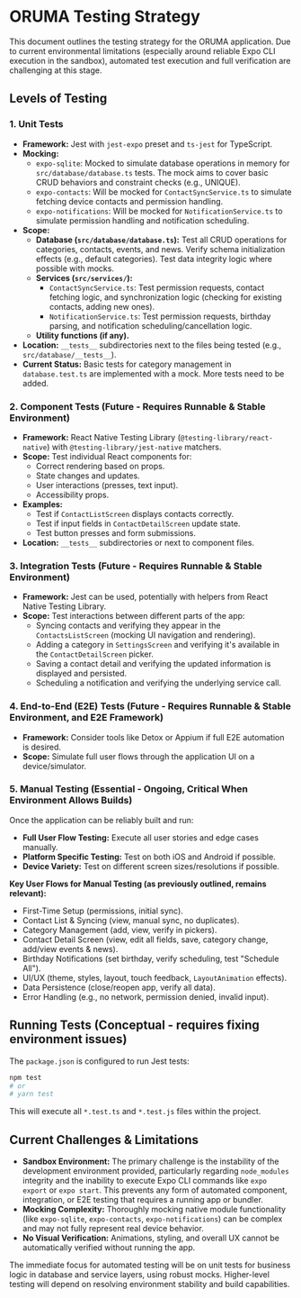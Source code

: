 # ORUMA Testing Strategy

This document outlines the testing strategy for the ORUMA application. Due to current environmental limitations (especially around reliable Expo CLI execution in the sandbox), automated test execution and full verification are challenging at this stage.

## Levels of Testing

### 1. Unit Tests
*   **Framework:** Jest with `jest-expo` preset and `ts-jest` for TypeScript.
*   **Mocking:**
    *   `expo-sqlite`: Mocked to simulate database operations in memory for `src/database/database.ts` tests. The mock aims to cover basic CRUD behaviors and constraint checks (e.g., UNIQUE).
    *   `expo-contacts`: Will be mocked for `ContactSyncService.ts` to simulate fetching device contacts and permission handling.
    *   `expo-notifications`: Will be mocked for `NotificationService.ts` to simulate permission handling and notification scheduling.
*   **Scope:**
    *   **Database (`src/database/database.ts`):** Test all CRUD operations for categories, contacts, events, and news. Verify schema initialization effects (e.g., default categories). Test data integrity logic where possible with mocks.
    *   **Services (`src/services/`):**
        *   `ContactSyncService.ts`: Test permission requests, contact fetching logic, and synchronization logic (checking for existing contacts, adding new ones).
        *   `NotificationService.ts`: Test permission requests, birthday parsing, and notification scheduling/cancellation logic.
    *   **Utility functions (if any).**
*   **Location:** `__tests__` subdirectories next to the files being tested (e.g., `src/database/__tests__`).
*   **Current Status:** Basic tests for category management in `database.test.ts` are implemented with a mock. More tests need to be added.

### 2. Component Tests (Future - Requires Runnable & Stable Environment)
*   **Framework:** React Native Testing Library (`@testing-library/react-native`) with `@testing-library/jest-native` matchers.
*   **Scope:** Test individual React components for:
    *   Correct rendering based on props.
    *   State changes and updates.
    *   User interactions (presses, text input).
    *   Accessibility props.
*   **Examples:**
    *   Test if `ContactListScreen` displays contacts correctly.
    *   Test if input fields in `ContactDetailScreen` update state.
    *   Test button presses and form submissions.
*   **Location:** `__tests__` subdirectories or next to component files.

### 3. Integration Tests (Future - Requires Runnable & Stable Environment)
*   **Framework:** Jest can be used, potentially with helpers from React Native Testing Library.
*   **Scope:** Test interactions between different parts of the app:
    *   Syncing contacts and verifying they appear in the `ContactsListScreen` (mocking UI navigation and rendering).
    *   Adding a category in `SettingsScreen` and verifying it's available in the `ContactDetailScreen` picker.
    *   Saving a contact detail and verifying the updated information is displayed and persisted.
    *   Scheduling a notification and verifying the underlying service call.

### 4. End-to-End (E2E) Tests (Future - Requires Runnable & Stable Environment, and E2E Framework)
*   **Framework:** Consider tools like Detox or Appium if full E2E automation is desired.
*   **Scope:** Simulate full user flows through the application UI on a device/simulator.

### 5. Manual Testing (Essential - Ongoing, Critical When Environment Allows Builds)
Once the application can be reliably built and run:
*   **Full User Flow Testing:** Execute all user stories and edge cases manually.
*   **Platform Specific Testing:** Test on both iOS and Android if possible.
*   **Device Variety:** Test on different screen sizes/resolutions if possible.

**Key User Flows for Manual Testing (as previously outlined, remains relevant):**
*   First-Time Setup (permissions, initial sync).
*   Contact List & Syncing (view, manual sync, no duplicates).
*   Category Management (add, view, verify in pickers).
*   Contact Detail Screen (view, edit all fields, save, category change, add/view events & news).
*   Birthday Notifications (set birthday, verify scheduling, test "Schedule All").
*   UI/UX (theme, styles, layout, touch feedback, `LayoutAnimation` effects).
*   Data Persistence (close/reopen app, verify all data).
*   Error Handling (e.g., no network, permission denied, invalid input).

## Running Tests (Conceptual - requires fixing environment issues)
The `package.json` is configured to run Jest tests:
```bash
npm test
# or
# yarn test
```
This will execute all `*.test.ts` and `*.test.js` files within the project.

## Current Challenges & Limitations
*   **Sandbox Environment:** The primary challenge is the instability of the development environment provided, particularly regarding `node_modules` integrity and the inability to execute Expo CLI commands like `expo export` or `expo start`. This prevents any form of automated component, integration, or E2E testing that requires a running app or bundler.
*   **Mocking Complexity:** Thoroughly mocking native module functionality (like `expo-sqlite`, `expo-contacts`, `expo-notifications`) can be complex and may not fully represent real device behavior.
*   **No Visual Verification:** Animations, styling, and overall UX cannot be automatically verified without running the app.

The immediate focus for automated testing will be on unit tests for business logic in database and service layers, using robust mocks. Higher-level testing will depend on resolving environment stability and build capabilities.
